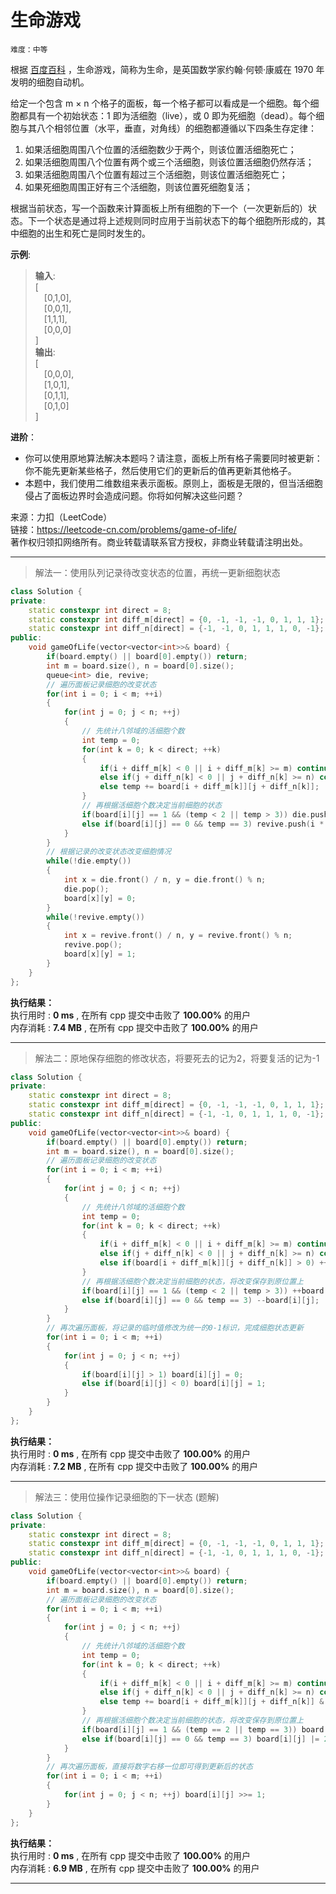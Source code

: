 # 生命游戏 #  
`难度：中等` 

根据 [百度百科](https://baike.baidu.com/item/%E7%94%9F%E5%91%BD%E6%B8%B8%E6%88%8F/2926434?fr=aladdin) ，生命游戏，简称为生命，是英国数学家约翰·何顿·康威在 1970 年发明的细胞自动机。  

给定一个包含 m × n 个格子的面板，每一个格子都可以看成是一个细胞。每个细胞都具有一个初始状态：1 即为活细胞（live），或 0 即为死细胞（dead）。每个细胞与其八个相邻位置（水平，垂直，对角线）的细胞都遵循以下四条生存定律：  
1. 如果活细胞周围八个位置的活细胞数少于两个，则该位置活细胞死亡；  
2. 如果活细胞周围八个位置有两个或三个活细胞，则该位置活细胞仍然存活；  
3. 如果活细胞周围八个位置有超过三个活细胞，则该位置活细胞死亡；  
4. 如果死细胞周围正好有三个活细胞，则该位置死细胞复活；  

根据当前状态，写一个函数来计算面板上所有细胞的下一个（一次更新后的）状态。下一个状态是通过将上述规则同时应用于当前状态下的每个细胞所形成的，其中细胞的出生和死亡是同时发生的。  

**示例**:  
>**输入**:   
>[  
>&emsp;[0,1,0],  
>&emsp;[0,0,1],  
>&emsp;[1,1,1],  
>&emsp;[0,0,0]  
>]  
>**输出**:   
>[  
>&emsp;[0,0,0],  
>&emsp;[1,0,1],  
>&emsp;[0,1,1],  
>&emsp;[0,1,0]  
>]  

**进阶**：  
- 你可以使用原地算法解决本题吗？请注意，面板上所有格子需要同时被更新：你不能先更新某些格子，然后使用它们的更新后的值再更新其他格子。  
- 本题中，我们使用二维数组来表示面板。原则上，面板是无限的，但当活细胞侵占了面板边界时会造成问题。你将如何解决这些问题？  

来源：力扣（LeetCode）  
链接：https://leetcode-cn.com/problems/game-of-life/  
著作权归领扣网络所有。商业转载请联系官方授权，非商业转载请注明出处。  

---  
>解法一：使用队列记录待改变状态的位置，再统一更新细胞状态  

```C++  
class Solution {
private:
    static constexpr int direct = 8;
    static constexpr int diff_m[direct] = {0, -1, -1, -1, 0, 1, 1, 1};
    static constexpr int diff_n[direct] = {-1, -1, 0, 1, 1, 1, 0, -1};
public:
    void gameOfLife(vector<vector<int>>& board) {
        if(board.empty() || board[0].empty()) return;
        int m = board.size(), n = board[0].size();
        queue<int> die, revive;
        // 遍历面板记录细胞的改变状态
        for(int i = 0; i < m; ++i)
        {
            for(int j = 0; j < n; ++j)
            {
                // 先统计八邻域的活细胞个数
                int temp = 0;
                for(int k = 0; k < direct; ++k)
                {
                    if(i + diff_m[k] < 0 || i + diff_m[k] >= m) continue;
                    else if(j + diff_n[k] < 0 || j + diff_n[k] >= n) continue;
                    else temp += board[i + diff_m[k]][j + diff_n[k]];
                }
                // 再根据活细胞个数决定当前细胞的状态
                if(board[i][j] == 1 && (temp < 2 || temp > 3)) die.push(i * n + j);
                else if(board[i][j] == 0 && temp == 3) revive.push(i * n + j);
            }
        }
        // 根据记录的改变状态改变细胞情况
        while(!die.empty())
        {
            int x = die.front() / n, y = die.front() % n;
            die.pop();
            board[x][y] = 0;
        }
        while(!revive.empty())
        {
            int x = revive.front() / n, y = revive.front() % n;
            revive.pop();
            board[x][y] = 1;
        }
    }
};
```  

**执行结果：**  
执行用时 : **0 ms** , 在所有 cpp 提交中击败了 **100.00%** 的用户  
内存消耗 : **7.4 MB** , 在所有 cpp 提交中击败了 **100.00%** 的用户  

---  
>解法二：原地保存细胞的修改状态，将要死去的记为2，将要复活的记为-1  

```C++  
class Solution {
private:
    static constexpr int direct = 8;
    static constexpr int diff_m[direct] = {0, -1, -1, -1, 0, 1, 1, 1};
    static constexpr int diff_n[direct] = {-1, -1, 0, 1, 1, 1, 0, -1};
public:
    void gameOfLife(vector<vector<int>>& board) {
        if(board.empty() || board[0].empty()) return;
        int m = board.size(), n = board[0].size();
        // 遍历面板记录细胞的改变状态
        for(int i = 0; i < m; ++i)
        {
            for(int j = 0; j < n; ++j)
            {
                // 先统计八邻域的活细胞个数
                int temp = 0;
                for(int k = 0; k < direct; ++k)
                {
                    if(i + diff_m[k] < 0 || i + diff_m[k] >= m) continue;
                    else if(j + diff_n[k] < 0 || j + diff_n[k] >= n) continue;
                    else if(board[i + diff_m[k]][j + diff_n[k]] > 0) ++temp;
                }
                // 再根据活细胞个数决定当前细胞的状态，将改变保存到原位置上
                if(board[i][j] == 1 && (temp < 2 || temp > 3)) ++board[i][j];
                else if(board[i][j] == 0 && temp == 3) --board[i][j];
            }
        }
        // 再次遍历面板，将记录的临时值修改为统一的0-1标识，完成细胞状态更新
        for(int i = 0; i < m; ++i)
        {
            for(int j = 0; j < n; ++j)
            {
                if(board[i][j] > 1) board[i][j] = 0;
                else if(board[i][j] < 0) board[i][j] = 1;
            }
        }
    }
};
```  

**执行结果：**  
执行用时 : **0 ms** , 在所有 cpp 提交中击败了 **100.00%** 的用户  
内存消耗 : **7.2 MB** , 在所有 cpp 提交中击败了 **100.00%** 的用户  

---  
>解法三：使用位操作记录细胞的下一状态 (题解)  

```C++  
class Solution {
private:
    static constexpr int direct = 8;
    static constexpr int diff_m[direct] = {0, -1, -1, -1, 0, 1, 1, 1};
    static constexpr int diff_n[direct] = {-1, -1, 0, 1, 1, 1, 0, -1};
public:
    void gameOfLife(vector<vector<int>>& board) {
        if(board.empty() || board[0].empty()) return;
        int m = board.size(), n = board[0].size();
        // 遍历面板记录细胞的改变状态
        for(int i = 0; i < m; ++i)
        {
            for(int j = 0; j < n; ++j)
            {
                // 先统计八邻域的活细胞个数
                int temp = 0;
                for(int k = 0; k < direct; ++k)
                {
                    if(i + diff_m[k] < 0 || i + diff_m[k] >= m) continue;
                    else if(j + diff_n[k] < 0 || j + diff_n[k] >= n) continue;
                    else temp += board[i + diff_m[k]][j + diff_n[k]] & 1;
                }
                // 再根据活细胞个数决定当前细胞的状态，将改变保存到原位置上
                if(board[i][j] == 1 && (temp == 2 || temp == 3)) board[i][j] |= 2;
                else if(board[i][j] == 0 && temp == 3) board[i][j] |= 2;
            }
        }
        // 再次遍历面板，直接将数字右移一位即可得到更新后的状态
        for(int i = 0; i < m; ++i)
        {
            for(int j = 0; j < n; ++j) board[i][j] >>= 1;
        }
    }
};
```  

**执行结果：**  
执行用时 : **0 ms** , 在所有 cpp 提交中击败了 **100.00%** 的用户  
内存消耗 : **6.9 MB** , 在所有 cpp 提交中击败了 **100.00%** 的用户  

---  